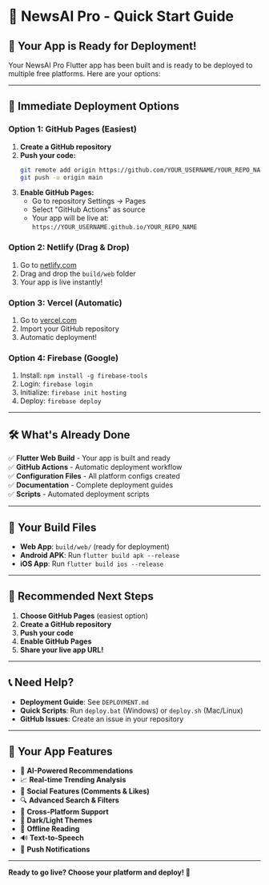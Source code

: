 # 🚀 **NewsAI Pro - Quick Start Guide**

## 🎉 **Your App is Ready for Deployment!**

Your NewsAI Pro Flutter app has been built and is ready to be deployed to multiple free platforms. Here are your options:

---

## 📱 **Immediate Deployment Options**

### **Option 1: GitHub Pages (Easiest)**
1. **Create a GitHub repository**
2. **Push your code:**
   ```bash
   git remote add origin https://github.com/YOUR_USERNAME/YOUR_REPO_NAME.git
   git push -u origin main
   ```
3. **Enable GitHub Pages:**
   - Go to repository Settings → Pages
   - Select "GitHub Actions" as source
   - Your app will be live at: `https://YOUR_USERNAME.github.io/YOUR_REPO_NAME`

### **Option 2: Netlify (Drag & Drop)**
1. Go to [netlify.com](https://netlify.com)
2. Drag and drop the `build/web` folder
3. Your app is live instantly!

### **Option 3: Vercel (Automatic)**
1. Go to [vercel.com](https://vercel.com)
2. Import your GitHub repository
3. Automatic deployment!

### **Option 4: Firebase (Google)**
1. Install: `npm install -g firebase-tools`
2. Login: `firebase login`
3. Initialize: `firebase init hosting`
4. Deploy: `firebase deploy`

---

## 🛠 **What's Already Done**

✅ **Flutter Web Build** - Your app is built and ready  
✅ **GitHub Actions** - Automatic deployment workflow  
✅ **Configuration Files** - All platform configs created  
✅ **Documentation** - Complete deployment guides  
✅ **Scripts** - Automated deployment scripts  

---

## 📁 **Your Build Files**

- **Web App**: `build/web/` (ready for deployment)
- **Android APK**: Run `flutter build apk --release`
- **iOS App**: Run `flutter build ios --release`

---

## 🎯 **Recommended Next Steps**

1. **Choose GitHub Pages** (easiest option)
2. **Create a GitHub repository**
3. **Push your code**
4. **Enable GitHub Pages**
5. **Share your live app URL!**

---

## 📞 **Need Help?**

- **Deployment Guide**: See `DEPLOYMENT.md`
- **Quick Scripts**: Run `deploy.bat` (Windows) or `deploy.sh` (Mac/Linux)
- **GitHub Issues**: Create an issue in your repository

---

## 🌟 **Your App Features**

- 🤖 **AI-Powered Recommendations**
- 📈 **Real-time Trending Analysis**
- 💬 **Social Features (Comments & Likes)**
- 🔍 **Advanced Search & Filters**
- 📱 **Cross-Platform Support**
- 🌙 **Dark/Light Themes**
- 📖 **Offline Reading**
- 🔊 **Text-to-Speech**
- 🔔 **Push Notifications**

---

**Ready to go live? Choose your platform and deploy! 🚀** 